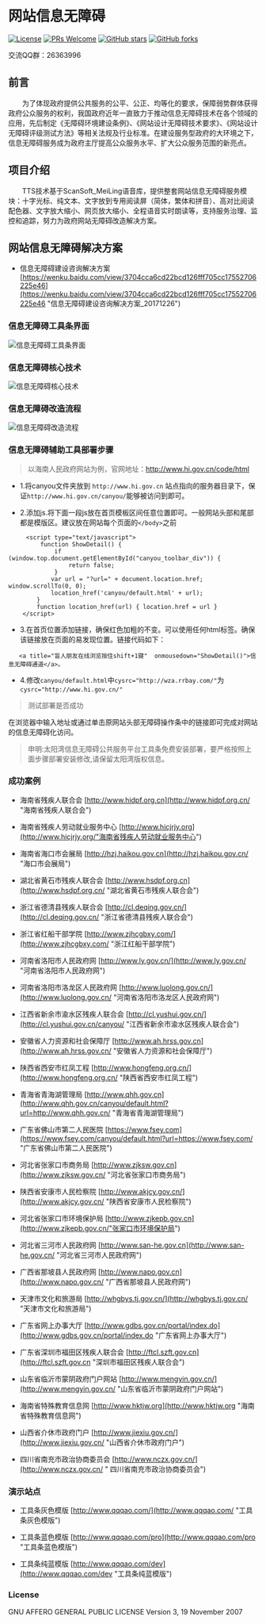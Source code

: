 ﻿# 网站信息无障碍
[![License](https://img.shields.io/badge/license-MIT-blue.svg)](LICENSE)
[![PRs Welcome](https://img.shields.io/badge/PRs-welcome-brightgreen.svg)](https://github.com/gemgin/AmblyopiaTool/pulls)
[![GitHub stars](https://img.shields.io/github/stars/gemgin/AmblyopiaTool.svg?style=social&label=Stars)](https://github.com/gemgin/AmblyopiaTool)
[![GitHub forks](https://img.shields.io/github/forks/gemgin/AmblyopiaTool.svg?style=social&label=Fork)](https://github.com/gemgin/AmblyopiaTool)

交流QQ群：26363996

## 前言

　　为了体现政府提供公共服务的公平、公正、均等化的要求，保障弱势群体获得政府公众服务的权利，我国政府近年一直致力于推动信息无障碍技术在各个领域的应用，先后制定《无障碍环境建设条例》、《网站设计无障碍技术要求》、《网站设计无障碍评级测试方法》等相关法规及行业标准。在建设服务型政府的大环境之下，信息无障碍服务成为政府主厅提高公众服务水平、扩大公众服务范围的新亮点。

## 项目介绍

　　TTS技术基于ScanSoft_MeiLing语音库，提供整套网站信息无障碍服务模块：十字光标、纯文本、文字放到专用阅读屏（简体，繁体和拼音）、高对比阅读配色器、文字放大缩小、网页放大缩小、全程语音实时朗读等，支持服务治理、监控和追踪，努力为政府网站无障碍改造解决方案。

## 网站信息无障碍解决方案
   
- 信息无障碍建设咨询解决方案 [https://wenku.baidu.com/view/3704cca6cd22bcd126fff705cc17552706225e46](https://wenku.baidu.com/view/3704cca6cd22bcd126fff705cc17552706225e46 "信息无障碍建设咨询解决方案_20171226")  

### 信息无障碍工具条界面
![信息无障碍工具条界面](doc/%E6%97%A0%E9%9A%9C%E7%A2%8D%E5%B7%A5%E5%85%B7%E6%9D%A1%E7%95%8C%E9%9D%A2.png)

### 信息无障碍核心技术
![信息无障碍核心技术](doc/%E4%BF%A1%E6%81%AF%E6%97%A0%E9%9A%9C%E7%A2%8D%E6%A0%B8%E5%BF%83%E6%8A%80%E6%9C%AF.jpg)

### 信息无障碍改造流程
![信息无障碍改造流程](doc/%E6%97%A0%E9%9A%9C%E7%A2%8D%E6%9C%8D%E5%8A%A1%E6%B5%81%E7%A8%8B.jpg)

### 信息无障碍辅助工具部署步骤

> 以海南人民政府网站为例，官网地址：http://www.hi.gov.cn/code/html

- 1.将canyou文件夹放到 ```http://www.hi.gov.cn``` 站点指向的服务器目录下，保证```http://www.hi.gov.cn/canyou/```能够被访问到即可。

- 2.添加js.将下面一段js放在首页模板区间任意位置即可。一般网站头部和尾部都是模版区。建议放在网站每个页面的```</body>```之前
```
     <script type="text/javascript">
         function ShowDetail() {
             if (window.top.document.getElementById("canyou_toolbar_div")) {
                 return false;
             }
            var url = "?url=" + document.location.href; window.scrollTo(0, 0);
            location_href('canyou/default.html' + url);
        }
        function location_href(url) { location.href = url }
    </script>
```
- 3.在首页位置添加链接，确保红色加粗的不变。可以使用任何html标签。确保该链接放在页面的易发现位置。链接代码如下：
```
   <a title="盲人朋友在线浏览按住shift+1键"  onmousedown="ShowDetail()">信息无障碍通道</a>。
```
- 4.修改```canyou/default.html```中```cysrc="http://wza.rrbay.com/"```为```cysrc="http://www.hi.gov.cn/" ```


> 测试部署是否成功

   在浏览器中输入地址或通过单击原网站头部无障碍操作条中的链接即可完成对网站的信息无障碍化访问。

> 申明:太阳湾信息无障碍公共服务平台工具条免费安装部署，要严格按照上面步骤部署安装修改,请保留太阳湾版权信息。

### 成功案例

- 海南省残疾人联合会 [http://www.hidpf.org.cn](http://www.hidpf.org.cn/ "海南省残疾人联合会")

- 海南省残疾人劳动就业服务中心 [http://www.hicjrjy.org](http://www.hicjrjy.org/"海南省残疾人劳动就业服务中心")

- 海南省海口市会展局 [http://hzj.haikou.gov.cn](http://hzj.haikou.gov.cn/ "海口市会展局")

- 湖北省黄石市残疾人联合会 [http://www.hsdpf.org.cn](http://www.hsdpf.org.cn/ "湖北省黄石市残疾人联合会")

- 浙江省德清县残疾人联合会 [http://cl.deqing.gov.cn/](http://cl.deqing.gov.cn/ "浙江省德清县残疾人联合会")

- 浙江省红船干部学院 [http://www.zjhcgbxy.com/](http://www.zjhcgbxy.com/ "浙江红船干部学院")

- 河南省洛阳市人民政府网 [http://www.ly.gov.cn/](http://www.ly.gov.cn/ "河南省洛阳市人民政府网")

- 河南省洛阳市洛龙区人民政府网 [http://www.luolong.gov.cn/](http://www.luolong.gov.cn/ "河南省洛阳市洛龙区人民政府网")

- 江西省新余市渝水区残疾人联合会 [http://cl.yushui.gov.cn/](http://cl.yushui.gov.cn/canyou/ "江西省新余市渝水区残疾人联合会")

- 安徽省人力资源和社会保障厅 [http://www.ah.hrss.gov.cn](http://www.ah.hrss.gov.cn/ "安徽省人力资源和社会保障厅")

- 陕西省西安市红凤工程 [http://www.hongfeng.org.cn/](http://www.hongfeng.org.cn/ "陕西省西安市红凤工程")

- 青海省青海湖管理局 [http://www.qhh.gov.cn](http://www.qhh.gov.cn/canyou/default.html?url=http://www.qhh.gov.cn/ "青海省青海湖管理局")

- 广东省佛山市第二人民医院 [https://www.fsey.com](https://www.fsey.com/canyou/default.html?url=https://www.fsey.com/ "广东省佛山市第二人民医院")

- 河北省张家口市商务局 [http://www.zjksw.gov.cn](http://www.zjksw.gov.cn/ "河北省张家口市商务局")

- 陕西省安康市人民检察院 [http://www.akjcy.gov.cn/](http://www.akjcy.gov.cn/ "陕西省安康市人民检察院")

- 河北省张家口市环境保护局 [http://www.zjkepb.gov.cn](http://www.zjkepb.gov.cn/"张家口市环境保护局")

- 河北省三河市人民政府网 [http://www.san-he.gov.cn](http://www.san-he.gov.cn/ "河北省三河市人民政府网")

- 广西省那坡县人民政府网 [http://www.napo.gov.cn](http://www.napo.gov.cn/ "广西省那坡县人民政府网")

- 天津市文化和旅游局 [http://whgbys.tj.gov.cn/](http://whgbys.tj.gov.cn/ "天津市文化和旅游局")

- 广东省网上办事大厅 [http://www.gdbs.gov.cn/portal/index.do](http://www.gdbs.gov.cn/portal/index.do "广东省网上办事大厅")

- 广东省深圳市福田区残疾人联合会 [http://ftcl.szft.gov.cn](http://ftcl.szft.gov.cn "深圳市福田区残疾人联合会")

- 山东省临沂市蒙阴政府门户网站 [http://www.mengyin.gov.cn/](http://www.mengyin.gov.cn/ "山东省临沂市蒙阴政府门户网站")

- 海南省特殊教育信息网 [http://www.hktjw.org](http://www.hktjw.org "海南省特殊教育信息网")

- 山西省介休市政府门户 [http://www.jiexiu.gov.cn/](http://www.jiexiu.gov.cn/ "山西省介休市政府门户")

- 四川省南充市政治协商委员会 [http://www.nczx.gov.cn/](http://www.nczx.gov.cn/ " 四川省南充市政治协商委员会")

### 演示站点

- 工具条灰色模版 [http://www.qqqao.com/](http://www.qqqao.com/ "工具条灰色模版")

- 工具条蓝色模版 [http://www.qqqao.com/pro](http://www.qqqao.com/pro "工具条蓝色模版")

- 工具条纯蓝模版 [http://www.qqqao.com/dev](http://www.qqqao.com/dev "工具条纯蓝模版")

### License

GNU AFFERO GENERAL PUBLIC LICENSE Version 3, 19 November 2007
